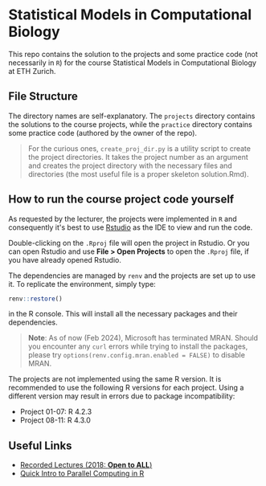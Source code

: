 # Statistical Models in Computational Biology

This repo contains the solution to the projects and some practice code (not necessarily in `R`) for the course Statistical Models in Computational Biology at ETH Zurich.

## File Structure

The directory names are self-explanatory. The `projects` directory contains the solutions to the course projects, while the `practice` directory contains some practice code (authored by the owner of the repo).

> For the curious ones, `create_proj_dir.py` is a utility script to create the project directories. It takes the project number as an argument and creates the project directory with the necessary files and directories (the most useful file is a proper skeleton solution.Rmd).

## How to run the course project code yourself

As requested by the lecturer, the projects were implemented in `R` and consequently it's best to use [Rstudio](https://posit.co/download/rstudio-desktop/) as the IDE to view and run the code.

Double-clicking on the `.Rproj` file will open the project in Rstudio. Or you can open Rstudio and use **File > Open Projects** to open the `.Rproj` file, if you have already opened Rstudio.

The dependencies are managed by `renv` and the projects are set up to use it. To replicate the environment, simply type:

```R
renv::restore()
```

in the R console. This will install all the necessary packages and their dependencies.

> **Note**: As of now (Feb 2024), Microsoft has terminated MRAN. Should you encounter any `curl` errors while trying to install the packages, please try `options(renv.config.mran.enabled = FALSE)` to disable MRAN.

The projects are not implemented using the same R version. It is recommended to use the following R versions for each project. Using a different version may result in errors due to package incompatibility:

- Project 01-07: R 4.2.3
- Project 08-11: R 4.3.0

## Useful Links

- [Recorded Lectures (2018: **Open to ALL**)](https://video.ethz.ch/lectures/d-bsse/2018/spring/636-0702-00L.html)
- [Quick Intro to Parallel Computing in R](https://nceas.github.io/oss-lessons/parallel-computing-in-r/parallel-computing-in-r.html)
